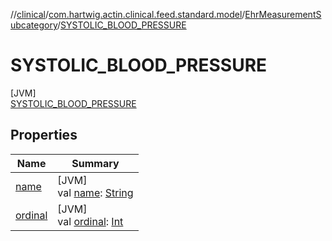 //[clinical](../../../../index.md)/[com.hartwig.actin.clinical.feed.standard.model](../../index.md)/[EhrMeasurementSubcategory](../index.md)/[SYSTOLIC_BLOOD_PRESSURE](index.md)

# SYSTOLIC_BLOOD_PRESSURE

[JVM]\
[SYSTOLIC_BLOOD_PRESSURE](index.md)

## Properties

| Name | Summary |
|---|---|
| [name](../../-ehr-lab-unit/-n-o-n-e/index.md#-372974862%2FProperties%2F1757943785) | [JVM]<br>val [name](../../-ehr-lab-unit/-n-o-n-e/index.md#-372974862%2FProperties%2F1757943785): [String](https://kotlinlang.org/api/latest/jvm/stdlib/kotlin/-string/index.html) |
| [ordinal](../../-ehr-lab-unit/-n-o-n-e/index.md#-739389684%2FProperties%2F1757943785) | [JVM]<br>val [ordinal](../../-ehr-lab-unit/-n-o-n-e/index.md#-739389684%2FProperties%2F1757943785): [Int](https://kotlinlang.org/api/latest/jvm/stdlib/kotlin/-int/index.html) |
